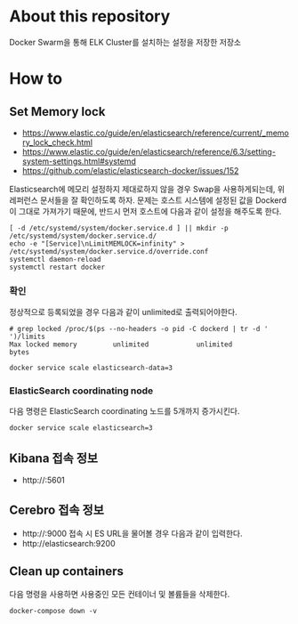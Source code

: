 # About this repository
Docker Swarm을 통해 ELK Cluster를 설치하는 설정을 저장한 저장소

# How to

## Set Memory lock
- https://www.elastic.co/guide/en/elasticsearch/reference/current/_memory_lock_check.html
- https://www.elastic.co/guide/en/elasticsearch/reference/6.3/setting-system-settings.html#systemd
- https://github.com/elastic/elasticsearch-docker/issues/152

Elasticsearch에 메모리 설정하지 제대로하지 않을 경우 Swap을 사용하게되는데, 위 레퍼런스 문서들을 잘 확인하도록 하자.
문제는 호스트 시스템에 설정된 값을 Dockerd이 그대로 가져가기 때문에, 반드시 먼저 호스트에 다음과 같이 설정을 해주도록 한다.

```
[ -d /etc/systemd/system/docker.service.d ] || mkdir -p /etc/systemd/system/docker.service.d/
echo -e "[Service]\nLimitMEMLOCK=infinity" > /etc/systemd/system/docker.service.d/override.conf
systemctl daemon-reload
systemctl restart docker
```

### 확인
정상적으로 등록되었을 경우 다음과 같이 unlimited로 출력되어야한다.
```
# grep locked /proc/$(ps --no-headers -o pid -C dockerd | tr -d ' ')/limits
Max locked memory         unlimited            unlimited            bytes
```

```bash
docker service scale elasticsearch-data=3
```

### ElasticSearch coordinating node
다음 명령은 ElasticSearch coordinating 노드를 5개까지 증가시킨다.

```bash
docker service scale elasticsearch=3
```


## Kibana 접속 정보
- http://<Your one of Swarm manager IP>:5601

## Cerebro 접속 정보
- http://<Your one of Swarm manager IP>:9000
접속 시 ES URL을 물어볼 경우 다음과 같이 입력한다.
- http://elasticsearch:9200

## Clean up containers
다음 명령을 사용하면 사용중인 모든 컨테이너 및 볼륨들을 삭제한다.
```
docker-compose down -v
```

